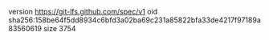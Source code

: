 version https://git-lfs.github.com/spec/v1
oid sha256:158be64f5dd8934c6bfd3a02ba69c231a85822bfa33de4217f97189a83560619
size 3754
